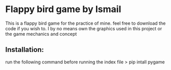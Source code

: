 <h1>Flappy bird game by Ismail</h1>
<p>This is a flappy bird game for the practice of mine. feel free to download the code if you wish to. I by no means own the graphics used in this project or the game mechanics and concept<p>
  
<h2>Installation:</h2>
run the following command before running the index file
> pip intall pygame

